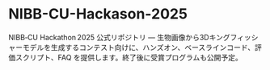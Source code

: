 # NIBB-CU-Hackason-2025
NIBB‑CU Hackathon 2025 公式リポジトリ — 生物画像から3Dキングフィッシャーモデルを生成するコンテスト向けに、ハンズオン、ベースラインコード、評価スクリプト、FAQ を提供します。終了後に受賞プログラムも公開予定。
